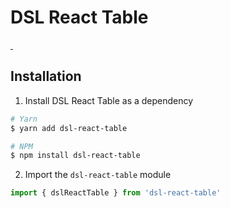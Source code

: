 #  DSL React Table

<a href="https://npmjs.com/package/dsl-react-table" target="\_parent">
  <img alt="" src="https://img.shields.io/badge/npm-download-green.svg" />
</a>
<a href="https://github.com/LeonQi800/dsl-react-table" target="\_parent">
  <img alt="" src="https://img.shields.io/github/followers/leonqi800.svg?label=Start&style=social" />
</a>

## Installation

1.  Install DSL React Table as a dependency

```bash
# Yarn
$ yarn add dsl-react-table

# NPM
$ npm install dsl-react-table
```

2.  Import the `dsl-react-table` module

```javascript
import { dslReactTable } from 'dsl-react-table'
```
